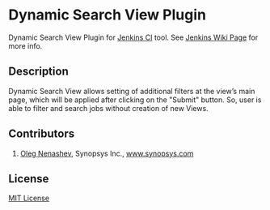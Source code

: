 Dynamic Search View Plugin
==========================

Dynamic Search View Plugin for [Jenkins CI][4] tool. 
See [Jenkins Wiki Page][3] for more info.

Description
--------
Dynamic Search View allows setting of additional filters at the view’s main page, which will be applied after clicking on the "Submit" button. So, user is able to filter and search jobs without creation of new Views.

Contributors
--------
1. [Oleg Nenashev][2], Synopsys Inc., www.synopsys.com

License
--------
[MIT License][1]

[1]: http://www.opensource.org/licenses/mit-license.php
[2]: https://github.com/oleg-nenashev
[3]: https://wiki.jenkins-ci.org/display/JENKINS/Dynamic+Search+View+Plugin
[4]: http://jenkins-ci.org/
